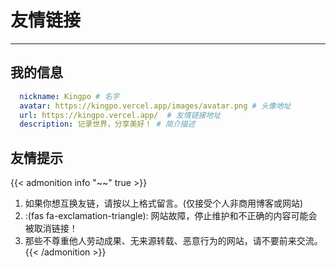 # 友情链接


<!-- When you set data `friends.yml` in `yourProject/data/` directory, it will be automatically loaded here. -->
<!-- 下载窗口样式 {{< link href="https://lruihao.cn/friends/opml.xml" content=":(far fa-star fa-fw): Subscribe ours" download="opml.xml" card=true >}}. -->
---
<!-- You can define additional content below for this page. -->
## 我的信息

```yaml
  nickname: Kingpo # 名字 
  avatar: https://kingpo.vercel.app/images/avatar.png # 头像地址 	
  url: https://kingpo.vercel.app/  # 友情链接地址 	
  description: 记录世界，分享美好！ # 简介描述  
```

## 友情提示

{{< admonition info "~~" true >}}
1. 如果你想互换友链，请按以上格式留言。(仅接受个人非商用博客或网站)
2. :(fas fa-exclamation-triangle): 网站故障，停止维护和不正确的内容可能会被取消链接！
3. 那些不尊重他人劳动成果、无来源转载、恶意行为的网站，请不要前来交流。
{{< /admonition >}}

